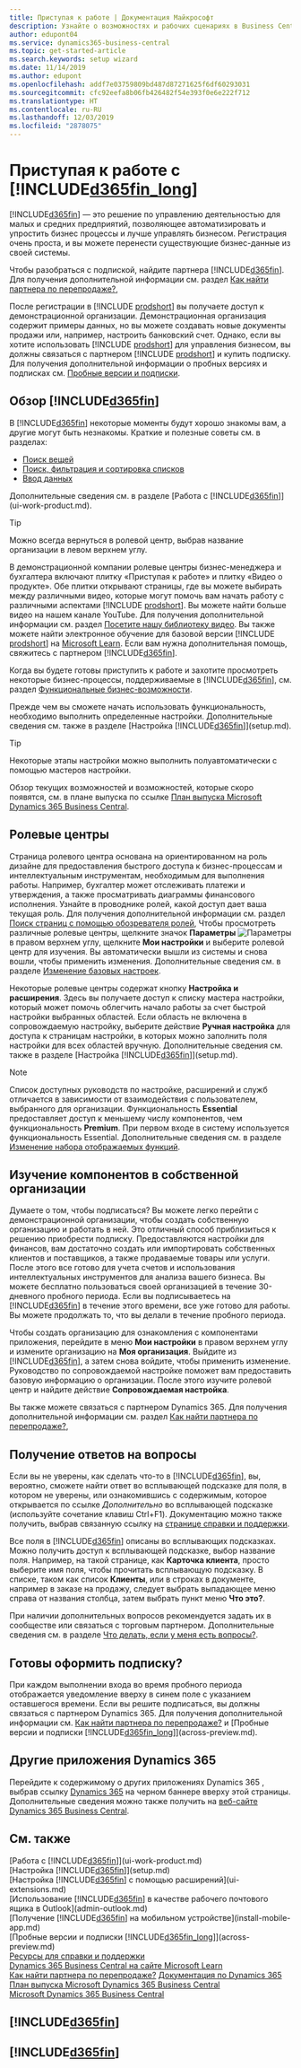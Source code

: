 ```yaml
---
title: Приступая к работе | Документация Майкрософт
description: Узнайте о возможностях и рабочих сценариях в Business Central, решении по управлению деятельностью для небольших и средних предприятий.
author: edupont04
ms.service: dynamics365-business-central
ms.topic: get-started-article
ms.search.keywords: setup wizard
ms.date: 11/14/2019
ms.author: edupont
ms.openlocfilehash: addf7e03759809bd487d87271625f6df60293031
ms.sourcegitcommit: cfc92eefa8b06fb426482f54e393f0e6e222f712
ms.translationtype: HT
ms.contentlocale: ru-RU
ms.lasthandoff: 12/03/2019
ms.locfileid: "2878075"
---
```

# <a name="getting-started-with-included365fin_longincludesd365fin_long_mdmd"></a>Приступая к работе с [!INCLUDE[d365fin_long](includes/d365fin_long_md.md)]
[!INCLUDE[d365fin](includes/d365fin_md.md)] — это решение по управлению деятельностью для малых и средних предприятий, позволяющее автоматизировать и упростить бизнес процессы и лучше управлять бизнесом. Регистрация очень проста, и вы можете перенести существующие бизнес-данные из своей системы.  

Чтобы разобраться с подпиской, найдите партнера [!INCLUDE[d365fin](includes/d365fin_md.md)]. Для получения дополнительной информации см. раздел [Как найти партнера по перепродаже?](across-faq.md#findpartner),  

После регистрации в [!INCLUDE [prodshort](includes/prodshort.md)] вы получаете доступ к демонстрационной организации. Демонстрационная организация содержит примеры данных, но вы можете создавать новые документы продажи или, например, настроить банковский счет. Однако, если вы хотите использовать [!INCLUDE [prodshort](includes/prodshort.md)] для управления бизнесом, вы должны связаться с партнером [!INCLUDE [prodshort](includes/prodshort.md)] и купить подписку. Для получения дополнительной информации о пробных версиях и подписках см. [Пробные версии и подписки](across-preview.md).  

## <a name="get-to-know-included365finincludesd365fin_mdmd"></a>Обзор [!INCLUDE[d365fin](includes/d365fin_md.md)]

В [!INCLUDE[d365fin](includes/d365fin_md.md)] некоторые моменты будут хорошо знакомы вам, а другие могут быть незнакомы. Краткие и полезные советы см. в разделах:  

* [Поиск вещей](ui-search.md)  
* [Поиск, фильтрация и сортировка списков](ui-enter-criteria-filters.md)  
* [Ввод данных](ui-enter-data.md)  

Дополнительные сведения см. в разделе [Работа с [!INCLUDE[d365fin](includes/d365fin_md.md)]](ui-work-product.md).  

> [!TIP]  
> Можно всегда вернуться в ролевой центр, выбрав название организации в левом верхнем углу.

В демонстрационной компании ролевые центры бизнес-менеджера и бухгалтера включают плитку «Приступая к работе» и плитку «Видео о продукте». Обе плитки открывают страницы, где вы можете выбирать между различными видео, которые могут помочь вам начать работу с различными аспектами [!INCLUDE [prodshort](includes/prodshort.md)]. Вы можете найти больше видео на нашем канале YouTube. Для получения дополнительной информации см. раздел [Посетите нашу библиотеку видео](across-videos.md). Вы также можете найти электронное обучение для базовой версии [!INCLUDE [prodshort](includes/prodshort.md)] на [Microsoft Learn](/learn/browse/?products=dynamics-business-central). Если вам нужна дополнительная помощь, свяжитесь с партнером [!INCLUDE[d365fin](includes/d365fin_md.md)].  

Когда вы будете готовы приступить к работе и захотите просмотреть некоторые бизнес-процессы, поддерживаемые в [!INCLUDE[d365fin](includes/d365fin_md.md)], см. раздел [Функциональные бизнес-возможности](across-business-functionality.md).

Прежде чем вы сможете начать использовать функциональность, необходимо выполнить определенные настройки. Дополнительные сведения см. также в разделе [Настройка [!INCLUDE[d365fin](includes/d365fin_md.md)]](setup.md).  

> [!TIP]
> Некоторые этапы настройки можно выполнить полуавтоматически с помощью мастеров настройки.

Обзор текущих возможностей и возможностей, которые скоро появятся, см. в плане выпуска по ссылке [План выпуска Microsoft Dynamics 365 Business Central](https://go.microsoft.com/fwlink/?linkid=2047422).  

## <a name="the-role-centers"></a>Ролевые центры
Страница ролевого центра основана на ориентированном на роль дизайне для предоставления быстрого доступа к бизнес-процессам и интеллектуальным инструментам, необходимым для выполнения работы. Например, бухгалтер может отслеживать платежи и утверждения, а также просматривать диаграммы финансового исполнения. Узнайте в проводнике ролей, какой доступ дает ваша текущая роль. Для получения дополнительной информации см. раздел [Поиск страниц с помощью обозревателя ролей](ui-role-explorer.md), Чтобы просмотреть различные ролевые центры, щелкните значок **Параметры** ![Параметры](media/ui-experience/settings_icon_small.png "Значок настроек для ролевого центра") в правом верхнем углу, щелкните **Мои настройки** и выберите ролевой центр для изучения. Вы автоматически вышли из системы и снова вошли, чтобы применить изменения. Дополнительные сведения см. в разделе [Изменение базовых настроек](ui-change-basic-settings.md).  

Некоторые ролевые центры содержат кнопку **Настройка и расширения**. Здесь вы получаете доступ к списку мастера настройки, который может помочь облегчить начало работы за счет быстрой настройки выбранных областей. Если область не включена в сопровождаемую настройку, выберите действие **Ручная настройка** для доступа к страницам настройки, в которых можно заполнить поля настройки для всех областей вручную. Дополнительные сведения см. также в разделе [Настройка [!INCLUDE[d365fin](includes/d365fin_md.md)]](setup.md).  

> [!NOTE]
> Список доступных руководств по настройке, расширений и служб отличается в зависимости от взаимодействия с пользователем, выбранного для организации. Функциональность **Essential** предоставляет доступ к меньшему числу компонентов, чем функциональность **Premium**. При первом входе в систему используется функциональность Essential. Дополнительные сведения см. в разделе [Изменение набора отображаемых функций](ui-experiences.md).  

## <a name="trying-things-out-in-your-own-company"></a>Изучение компонентов в собственной организации
Думаете о том, чтобы подписаться? Вы можете легко перейти с демонстрационной организации, чтобы создать собственную организацию и работать в ней. Это отличный способ приблизиться к решению приобрести подписку. Предоставляются настройки для финансов, вам достаточно создать или импортировать собственных клиентов и поставщиков, а также продаваемые товары или услуги. После этого все готово для учета счетов и использования интеллектуальных инструментов для анализа вашего бизнеса. Вы можете бесплатно пользоваться своей организацией в течение 30-дневного пробного периода. Если вы подписываетесь на [!INCLUDE[d365fin](includes/d365fin_md.md)] в течение этого времени, все уже готово для работы. Вы можете продолжать то, что вы делали в течение пробного периода.  

Чтобы создать организацию для ознакомления с компонентами приложения, перейдите в меню **Мои настройки** в правом верхнем углу и измените организацию на **Моя организация**. Выйдите из [!INCLUDE[d365fin](includes/d365fin_md.md)], а затем снова войдите, чтобы применить изменение. Руководство по сопровождаемой настройке поможет вам предоставить базовую информацию о организации. После этого изучите ролевой центр и найдите действие **Сопровождаемая настройка**.  

Вы также можете связаться с партнером Dynamics 365. Для получения дополнительной информации см. раздел [Как найти партнера по перепродаже?](across-faq.md#findpartner),  

## <a name="getting-answers-to-questions"></a>Получение ответов на вопросы

Если вы не уверены, как сделать что-то в [!INCLUDE[d365fin](includes/d365fin_md.md)], вы, вероятно, сможете найти ответ во всплывающей подсказке для поля, в котором не уверены, или ознакомившись с содержимым, которое открывается по ссылке *Дополнительно* во всплывающей подсказке (используйте сочетание клавиш Ctrl+F1). Документацию можно также получить, выбрав связанную ссылку на [странице справки и поддержки](product-help-and-support.md).  

Все поля в [!INCLUDE[d365fin](includes/d365fin_md.md)] описаны во всплывающих подсказках. Можно получить доступ к всплывающей подсказке, выбор название поля. Например, на такой странице, как **Карточка клиента**, просто выберите имя поля, чтобы прочитать всплывающую подсказку. В списке, таком как список **Клиенты**, или в строках в документе, например в заказе на продажу, следует выбрать выпадающее меню справа от названия столбца, затем выбрать пункт меню **Что это?**.  

При наличии дополнительных вопросов рекомендуется задать их в сообществе или связаться с торговым партнером. Дополнительные сведения см. в разделе [Что делать, если у меня есть вопросы?](across-faq.md#where-do-i-go-if-i-have-questions).  

## <a name="ready-to-subscribe"></a>Готовы оформить подписку?

При каждом выполнении входа во время пробного периода отображается уведомление вверху в синем поле с указанием оставшегося времени. Если вы решите подписаться, вы должны связаться с партнером Dynamics 365. Для получения дополнительной информации см. [Как найти партнера по перепродаже?](across-faq.md#findpartner) и [Пробные версии и подписки [!INCLUDE[d365fin_long](includes/d365fin_long_md.md)]](across-preview.md).  

## <a name="other-dynamics-365-apps"></a>Другие приложения Dynamics 365
Перейдите к содержимому о других приложениях Dynamics 365 , выбрав ссылку [Dynamics 365](/dynamics365/) на черном баннере вверху этой страницы. Дополнительные сведения можно также получить на [веб-сайте Dynamics 365 Business Central](https://dynamics.microsoft.com/business-central/overview/).  

<!--COMMENTINGOUTTOREDUCENOISEIf you are an accountant, you can sign up for [!INCLUDE[d365acc_long](includes/d365acc_long_md.md)] and have seamless integration with [!INCLUDE[d365fin](includes/d365fin_md.md)]. For more information, see [Welcome to Dynamics 365 — Accountant Hub](/dynamics365/accountants/index).-->

## <a name="see-also"></a>См. также

[Работа с [!INCLUDE[d365fin](includes/d365fin_md.md)]](ui-work-product.md)  
[Настройка [!INCLUDE[d365fin](includes/d365fin_md.md)]](setup.md)  
[Настройка [!INCLUDE[d365fin](includes/d365fin_md.md)] с помощью расширений](ui-extensions.md)  
[Использование [!INCLUDE[d365fin](includes/d365fin_md.md)] в качестве рабочего почтового ящика в Outlook](admin-outlook.md)  
[Получение [!INCLUDE[d365fin](includes/d365fin_md.md)] на мобильном устройстве](install-mobile-app.md)  
[Пробные версии и подписки [!INCLUDE[d365fin_long](includes/d365fin_long_md.md)]](across-preview.md)  
[Ресурсы для справки и поддержки](product-help-and-support.md)  
[Dynamics 365 Business Central на сайте Microsoft Learn](/learn/browse/?products=dynamics-business-central)  
[Как найти партнера по перепродаже?](across-faq.md#findpartner)
[Документация по Dynamics 365](/dynamics365/)  
[План выпуска Microsoft Dynamics 365 Business Central](https://go.microsoft.com/fwlink/?linkid=2047422)  
[Microsoft Dynamics 365 Business Central](https://go.microsoft.com/fwlink/?linkid=828707)  

## [!INCLUDE[d365fin](includes/free_trial_md.md)]
## [!INCLUDE[d365fin](includes/training_link_md.md)]  
